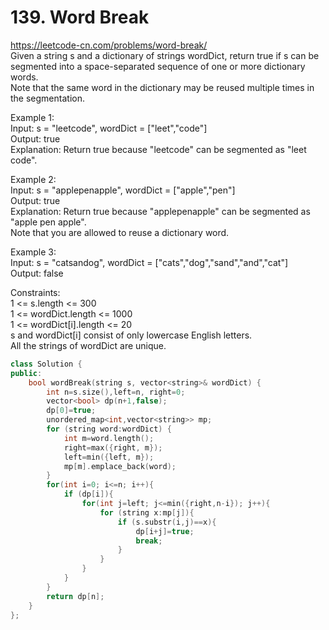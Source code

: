 # 139. Word Break
https://leetcode-cn.com/problems/word-break/  
Given a string s and a dictionary of strings wordDict, return true if s can be segmented into a space-separated sequence of one or more dictionary words.  
Note that the same word in the dictionary may be reused multiple times in the segmentation.  

Example 1:  
Input: s = "leetcode", wordDict = ["leet","code"]  
Output: true  
Explanation: Return true because "leetcode" can be segmented as "leet code".  

Example 2:   
Input: s = "applepenapple", wordDict = ["apple","pen"]  
Output: true   
Explanation: Return true because "applepenapple" can be segmented as "apple pen apple".  
Note that you are allowed to reuse a dictionary word.  

Example 3:  
Input: s = "catsandog", wordDict = ["cats","dog","sand","and","cat"]  
Output: false  

Constraints:  
1 <= s.length <= 300  
1 <= wordDict.length <= 1000  
1 <= wordDict[i].length <= 20  
s and wordDict[i] consist of only lowercase English letters.  
All the strings of wordDict are unique.  

``` cpp
class Solution {
public:
    bool wordBreak(string s, vector<string>& wordDict) {
        int n=s.size(),left=n, right=0;
        vector<bool> dp(n+1,false);
        dp[0]=true;
        unordered_map<int,vector<string>> mp;
        for (string word:wordDict) {
            int m=word.length();
            right=max({right, m});
            left=min({left, m});
            mp[m].emplace_back(word);
        }
        for(int i=0; i<=n; i++){
            if (dp[i]){
                for(int j=left; j<=min({right,n-i}); j++){
                    for (string x:mp[j]){
                        if (s.substr(i,j)==x){
                            dp[i+j]=true;
                            break;
                        }
                    }
                }
            }
        }
        return dp[n];
    }
};
```
